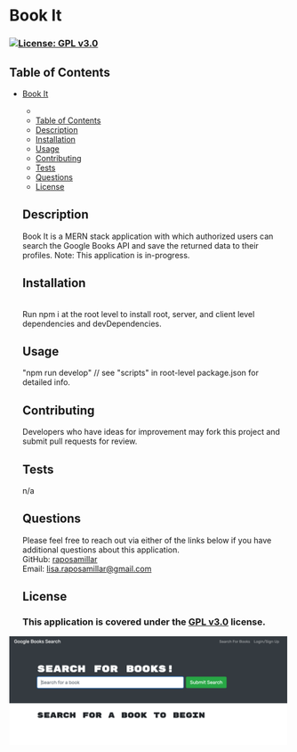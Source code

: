 # Book It

  ### [![License: GPL v3.0](https://img.shields.io/badge/License-GPLv3-blue.svg)](https://www.gnu.org/licenses/gpl-3.0) 

  ## Table of Contents
- [Book It](#book-it)
    - [](#)
  - [Table of Contents](#table-of-contents)
  - [Description](#description)
  - [Installation](#installation)
  - [Usage](#usage)
  - [Contributing](#contributing)
  - [Tests](#tests)
  - [Questions](#questions)
  - [License](#license)

  ## Description 
  Book It is a MERN stack application with which authorized users can search the Google Books API and save the returned data to their profiles.  Note: This application is in-progress.
  
  ## Installation 
  </br>Run npm i at the root level to install root, server, and client level dependencies and devDependencies.
  
  ## Usage
  "npm run develop" // see "scripts" in root-level package.json for detailed info.

  ## Contributing 
  Developers who have ideas for improvement may fork this project and submit pull requests for review.

  ## Tests
  n/a

  ## Questions 
  Please feel free to reach out via either of the links below if you have additional questions about this application.</br>
  GitHub: <a href="https://github.com/raposamillar/">raposamillar</a></br>
  Email: lisa.raposamillar@gmail.com

  ## License
  ### This application is covered under the [GPL v3.0](https://choosealicense.com/licenses/gpl-3.0/) license.
  
  
  
<img src="./public/../client/public/screenshot-1.jpg" width="500" />
